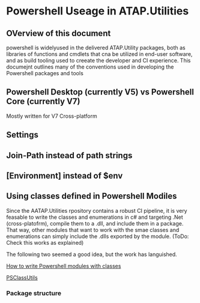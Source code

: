 # Powershell Useage in ATAP.Utilities

## OVerview of this document

powershell is widelyused in the delivered ATAP.Utility packages, both as libraries of functions and cmdlets that cna be utilized in end-user software, and as build tooling used to creeate the developer and CI experience. This documejnt outlines many of the conventions used in developing the Powershell packages and tools

## Powershell Desktop (currently V5) vs Powershell Core (currently V7)

Mostly written for V7 Cross-platform

## Settings

## Join-Path instead of path strings

## [Environment] instead of $env

## Using classes defined in Powershell Modiles

Since the AATAP.Utilities rpository contains a robust CI pipeline, it is very feasable to write the classes and enumerations in c# and targeting .Net (cross-platofrm), compile them to a .dll, and include them in a package. That way, other modules that want to work with the smae classes and enumerations can simply include the .dlls exported by the module. (ToDo: Check this works as explained)


The following two seemed a good idea, but the work has languished.

[How to write Powershell modules with classes](https://stephanevg.github.io/powershell/class/module/DATA-How-To-Write-powershell-Modules-with-classes/)

[PSClassUtils](https://github.com/Stephanevg/PSClassUtils)


### Package structure





